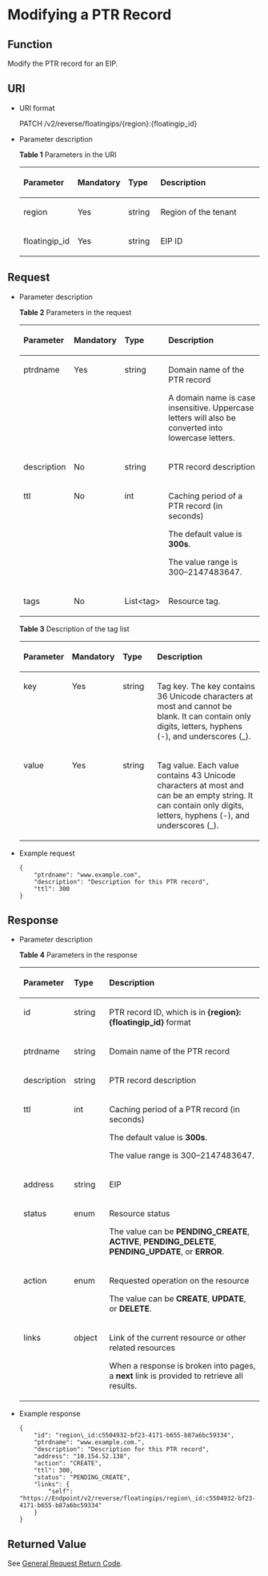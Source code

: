 # Modifying a PTR Record<a name="EN-US_TOPIC_0077688450"></a>

## Function<a name="section2763065016101"></a>

Modify the PTR record for an EIP.

## URI<a name="section53701671161015"></a>

-   URI format

    PATCH /v2/reverse/floatingips/\{region\}:\{floatingip\_id\}

-   Parameter description

    **Table  1**  Parameters in the URI

    <a name="table6099729418149"></a><table><thead align="left"><tr id="en-us_topic_0042318613_row3442661918149"><th class="cellrowborder" valign="top" width="20.380000000000003%" id="mcps1.2.5.1.1"><p id="en-us_topic_0042318613_p3709279118149"><a name="en-us_topic_0042318613_p3709279118149"></a><a name="en-us_topic_0042318613_p3709279118149"></a><strong id="en-us_topic_0042318613_b162774213314533"><a name="en-us_topic_0042318613_b162774213314533"></a><a name="en-us_topic_0042318613_b162774213314533"></a>Parameter</strong></p>
    </th>
    <th class="cellrowborder" valign="top" width="19.439999999999998%" id="mcps1.2.5.1.2"><p id="en-us_topic_0042318613_p5172606218149"><a name="en-us_topic_0042318613_p5172606218149"></a><a name="en-us_topic_0042318613_p5172606218149"></a><strong id="en-us_topic_0042318613_b593421527191713"><a name="en-us_topic_0042318613_b593421527191713"></a><a name="en-us_topic_0042318613_b593421527191713"></a>Mandatory</strong></p>
    </th>
    <th class="cellrowborder" valign="top" width="13.59%" id="mcps1.2.5.1.3"><p id="en-us_topic_0042318613_p2906151418149"><a name="en-us_topic_0042318613_p2906151418149"></a><a name="en-us_topic_0042318613_p2906151418149"></a><strong id="en-us_topic_0042318613_b84235270619112"><a name="en-us_topic_0042318613_b84235270619112"></a><a name="en-us_topic_0042318613_b84235270619112"></a>Type</strong></p>
    </th>
    <th class="cellrowborder" valign="top" width="46.589999999999996%" id="mcps1.2.5.1.4"><p id="en-us_topic_0042318613_p517246718149"><a name="en-us_topic_0042318613_p517246718149"></a><a name="en-us_topic_0042318613_p517246718149"></a><strong id="en-us_topic_0042318613_b842352706112423"><a name="en-us_topic_0042318613_b842352706112423"></a><a name="en-us_topic_0042318613_b842352706112423"></a>Description</strong></p>
    </th>
    </tr>
    </thead>
    <tbody><tr id="en-us_topic_0042318613_row1631668818149"><td class="cellrowborder" valign="top" width="20.380000000000003%" headers="mcps1.2.5.1.1 "><p id="en-us_topic_0042318613_p4658337018149"><a name="en-us_topic_0042318613_p4658337018149"></a><a name="en-us_topic_0042318613_p4658337018149"></a>region</p>
    </td>
    <td class="cellrowborder" valign="top" width="19.439999999999998%" headers="mcps1.2.5.1.2 "><p id="en-us_topic_0042318613_p1515661618149"><a name="en-us_topic_0042318613_p1515661618149"></a><a name="en-us_topic_0042318613_p1515661618149"></a>Yes</p>
    </td>
    <td class="cellrowborder" valign="top" width="13.59%" headers="mcps1.2.5.1.3 "><p id="en-us_topic_0042318613_p1972638718149"><a name="en-us_topic_0042318613_p1972638718149"></a><a name="en-us_topic_0042318613_p1972638718149"></a>string</p>
    </td>
    <td class="cellrowborder" valign="top" width="46.589999999999996%" headers="mcps1.2.5.1.4 "><p id="en-us_topic_0042318613_p5433349018149"><a name="en-us_topic_0042318613_p5433349018149"></a><a name="en-us_topic_0042318613_p5433349018149"></a>Region of the tenant</p>
    </td>
    </tr>
    <tr id="en-us_topic_0042318613_row1923936518149"><td class="cellrowborder" valign="top" width="20.380000000000003%" headers="mcps1.2.5.1.1 "><p id="en-us_topic_0042318613_p1488470218149"><a name="en-us_topic_0042318613_p1488470218149"></a><a name="en-us_topic_0042318613_p1488470218149"></a>floatingip_id</p>
    </td>
    <td class="cellrowborder" valign="top" width="19.439999999999998%" headers="mcps1.2.5.1.2 "><p id="en-us_topic_0042318613_p6481017518149"><a name="en-us_topic_0042318613_p6481017518149"></a><a name="en-us_topic_0042318613_p6481017518149"></a>Yes</p>
    </td>
    <td class="cellrowborder" valign="top" width="13.59%" headers="mcps1.2.5.1.3 "><p id="en-us_topic_0042318613_p1513281718149"><a name="en-us_topic_0042318613_p1513281718149"></a><a name="en-us_topic_0042318613_p1513281718149"></a>string</p>
    </td>
    <td class="cellrowborder" valign="top" width="46.589999999999996%" headers="mcps1.2.5.1.4 "><p id="en-us_topic_0042318613_p1779865118149"><a name="en-us_topic_0042318613_p1779865118149"></a><a name="en-us_topic_0042318613_p1779865118149"></a>EIP ID</p>
    </td>
    </tr>
    </tbody>
    </table>


## Request<a name="section44958995161021"></a>

-   Parameter description

    **Table  2**  Parameters in the request

    <a name="table239794161830"></a><table><thead align="left"><tr id="en-us_topic_0042318613_row654560711830"><th class="cellrowborder" valign="top" width="19.251925192519252%" id="mcps1.2.5.1.1"><p id="en-us_topic_0042318613_p3415211830"><a name="en-us_topic_0042318613_p3415211830"></a><a name="en-us_topic_0042318613_p3415211830"></a><strong id="en-us_topic_0042318613_b162774213314533_1"><a name="en-us_topic_0042318613_b162774213314533_1"></a><a name="en-us_topic_0042318613_b162774213314533_1"></a>Parameter</strong></p>
    </th>
    <th class="cellrowborder" valign="top" width="18.23182318231823%" id="mcps1.2.5.1.2"><p id="en-us_topic_0042318613_p276632601830"><a name="en-us_topic_0042318613_p276632601830"></a><a name="en-us_topic_0042318613_p276632601830"></a><strong id="en-us_topic_0042318613_b53247500142936"><a name="en-us_topic_0042318613_b53247500142936"></a><a name="en-us_topic_0042318613_b53247500142936"></a>Mandatory</strong></p>
    </th>
    <th class="cellrowborder" valign="top" width="14.151415141514152%" id="mcps1.2.5.1.3"><p id="en-us_topic_0042318613_p261316001830"><a name="en-us_topic_0042318613_p261316001830"></a><a name="en-us_topic_0042318613_p261316001830"></a><strong id="en-us_topic_0042318613_b84235270619112_1"><a name="en-us_topic_0042318613_b84235270619112_1"></a><a name="en-us_topic_0042318613_b84235270619112_1"></a>Type</strong></p>
    </th>
    <th class="cellrowborder" valign="top" width="48.36483648364836%" id="mcps1.2.5.1.4"><p id="en-us_topic_0042318613_p362848191830"><a name="en-us_topic_0042318613_p362848191830"></a><a name="en-us_topic_0042318613_p362848191830"></a><strong id="en-us_topic_0042318613_b842352706112423_1"><a name="en-us_topic_0042318613_b842352706112423_1"></a><a name="en-us_topic_0042318613_b842352706112423_1"></a>Description</strong></p>
    </th>
    </tr>
    </thead>
    <tbody><tr id="en-us_topic_0042318613_row533892641830"><td class="cellrowborder" valign="top" width="19.251925192519252%" headers="mcps1.2.5.1.1 "><p id="en-us_topic_0042318613_p295631171830"><a name="en-us_topic_0042318613_p295631171830"></a><a name="en-us_topic_0042318613_p295631171830"></a>ptrdname</p>
    </td>
    <td class="cellrowborder" valign="top" width="18.23182318231823%" headers="mcps1.2.5.1.2 "><p id="en-us_topic_0042318613_p458022581830"><a name="en-us_topic_0042318613_p458022581830"></a><a name="en-us_topic_0042318613_p458022581830"></a>Yes</p>
    </td>
    <td class="cellrowborder" valign="top" width="14.151415141514152%" headers="mcps1.2.5.1.3 "><p id="en-us_topic_0042318613_p189954321830"><a name="en-us_topic_0042318613_p189954321830"></a><a name="en-us_topic_0042318613_p189954321830"></a>string</p>
    </td>
    <td class="cellrowborder" valign="top" width="48.36483648364836%" headers="mcps1.2.5.1.4 "><p id="en-us_topic_0042318613_p622350301830"><a name="en-us_topic_0042318613_p622350301830"></a><a name="en-us_topic_0042318613_p622350301830"></a>Domain name of the PTR record</p>
    <p id="en-us_topic_0042318613_p27471407151355"><a name="en-us_topic_0042318613_p27471407151355"></a><a name="en-us_topic_0042318613_p27471407151355"></a>A domain name is case insensitive. Uppercase letters will also be converted into lowercase letters.</p>
    </td>
    </tr>
    <tr id="en-us_topic_0042318613_row232443661830"><td class="cellrowborder" valign="top" width="19.251925192519252%" headers="mcps1.2.5.1.1 "><p id="en-us_topic_0042318613_p37455251830"><a name="en-us_topic_0042318613_p37455251830"></a><a name="en-us_topic_0042318613_p37455251830"></a>description</p>
    </td>
    <td class="cellrowborder" valign="top" width="18.23182318231823%" headers="mcps1.2.5.1.2 "><p id="en-us_topic_0042318613_p349520711830"><a name="en-us_topic_0042318613_p349520711830"></a><a name="en-us_topic_0042318613_p349520711830"></a>No</p>
    </td>
    <td class="cellrowborder" valign="top" width="14.151415141514152%" headers="mcps1.2.5.1.3 "><p id="en-us_topic_0042318613_p125455181830"><a name="en-us_topic_0042318613_p125455181830"></a><a name="en-us_topic_0042318613_p125455181830"></a>string</p>
    </td>
    <td class="cellrowborder" valign="top" width="48.36483648364836%" headers="mcps1.2.5.1.4 "><p id="en-us_topic_0042318613_p95540661830"><a name="en-us_topic_0042318613_p95540661830"></a><a name="en-us_topic_0042318613_p95540661830"></a>PTR record description</p>
    </td>
    </tr>
    <tr id="en-us_topic_0042318613_row356818821830"><td class="cellrowborder" valign="top" width="19.251925192519252%" headers="mcps1.2.5.1.1 "><p id="en-us_topic_0042318613_p45513431830"><a name="en-us_topic_0042318613_p45513431830"></a><a name="en-us_topic_0042318613_p45513431830"></a>ttl</p>
    </td>
    <td class="cellrowborder" valign="top" width="18.23182318231823%" headers="mcps1.2.5.1.2 "><p id="en-us_topic_0042318613_p331144881830"><a name="en-us_topic_0042318613_p331144881830"></a><a name="en-us_topic_0042318613_p331144881830"></a>No</p>
    </td>
    <td class="cellrowborder" valign="top" width="14.151415141514152%" headers="mcps1.2.5.1.3 "><p id="en-us_topic_0042318613_p650278701830"><a name="en-us_topic_0042318613_p650278701830"></a><a name="en-us_topic_0042318613_p650278701830"></a>int</p>
    </td>
    <td class="cellrowborder" valign="top" width="48.36483648364836%" headers="mcps1.2.5.1.4 "><p id="en-us_topic_0042318613_p2245129014581"><a name="en-us_topic_0042318613_p2245129014581"></a><a name="en-us_topic_0042318613_p2245129014581"></a>Caching period of a PTR record (in seconds)</p>
    <p id="en-us_topic_0042318613_p327660881830"><a name="en-us_topic_0042318613_p327660881830"></a><a name="en-us_topic_0042318613_p327660881830"></a>The default value is <strong id="en-us_topic_0042318613_b2896613691415"><a name="en-us_topic_0042318613_b2896613691415"></a><a name="en-us_topic_0042318613_b2896613691415"></a>300s</strong>.</p>
    <p id="en-us_topic_0042318613_p368074541830"><a name="en-us_topic_0042318613_p368074541830"></a><a name="en-us_topic_0042318613_p368074541830"></a>The value range is 300–2147483647.</p>
    </td>
    </tr>
    <tr id="en-us_topic_0042318613_row13969437195229"><td class="cellrowborder" valign="top" width="19.251925192519252%" headers="mcps1.2.5.1.1 "><p id="en-us_topic_0042318613_p42211177195229"><a name="en-us_topic_0042318613_p42211177195229"></a><a name="en-us_topic_0042318613_p42211177195229"></a>tags</p>
    </td>
    <td class="cellrowborder" valign="top" width="18.23182318231823%" headers="mcps1.2.5.1.2 "><p id="en-us_topic_0042318613_p63662158195229"><a name="en-us_topic_0042318613_p63662158195229"></a><a name="en-us_topic_0042318613_p63662158195229"></a>No</p>
    </td>
    <td class="cellrowborder" valign="top" width="14.151415141514152%" headers="mcps1.2.5.1.3 "><p id="en-us_topic_0042318613_p56361188195229"><a name="en-us_topic_0042318613_p56361188195229"></a><a name="en-us_topic_0042318613_p56361188195229"></a>List&lt;tag&gt;</p>
    </td>
    <td class="cellrowborder" valign="top" width="48.36483648364836%" headers="mcps1.2.5.1.4 "><p id="en-us_topic_0042318613_p1853522195229"><a name="en-us_topic_0042318613_p1853522195229"></a><a name="en-us_topic_0042318613_p1853522195229"></a>Resource tag. </p>
    </td>
    </tr>
    </tbody>
    </table>

    **Table  3**  Description of the tag list

    <a name="table9752964195025"></a><table><thead align="left"><tr id="en-us_topic_0042318613_en-us_topic_0057310891_row15361836112436"><th class="cellrowborder" valign="top" width="17.28%" id="mcps1.2.5.1.1"><p id="en-us_topic_0042318613_en-us_topic_0057310891_p58707511112436"><a name="en-us_topic_0042318613_en-us_topic_0057310891_p58707511112436"></a><a name="en-us_topic_0042318613_en-us_topic_0057310891_p58707511112436"></a><strong id="en-us_topic_0042318613_en-us_topic_0057310891_b162774213314533"><a name="en-us_topic_0042318613_en-us_topic_0057310891_b162774213314533"></a><a name="en-us_topic_0042318613_en-us_topic_0057310891_b162774213314533"></a>Parameter</strong></p>
    </th>
    <th class="cellrowborder" valign="top" width="19.15%" id="mcps1.2.5.1.2"><p id="en-us_topic_0042318613_en-us_topic_0057310891_p57687928112436"><a name="en-us_topic_0042318613_en-us_topic_0057310891_p57687928112436"></a><a name="en-us_topic_0042318613_en-us_topic_0057310891_p57687928112436"></a><strong id="en-us_topic_0042318613_en-us_topic_0057310891_b593421527191713"><a name="en-us_topic_0042318613_en-us_topic_0057310891_b593421527191713"></a><a name="en-us_topic_0042318613_en-us_topic_0057310891_b593421527191713"></a>Mandatory</strong></p>
    </th>
    <th class="cellrowborder" valign="top" width="14.77%" id="mcps1.2.5.1.3"><p id="en-us_topic_0042318613_en-us_topic_0057310891_p42210623112436"><a name="en-us_topic_0042318613_en-us_topic_0057310891_p42210623112436"></a><a name="en-us_topic_0042318613_en-us_topic_0057310891_p42210623112436"></a><strong id="en-us_topic_0042318613_en-us_topic_0057310891_b84235270619112"><a name="en-us_topic_0042318613_en-us_topic_0057310891_b84235270619112"></a><a name="en-us_topic_0042318613_en-us_topic_0057310891_b84235270619112"></a>Type</strong></p>
    </th>
    <th class="cellrowborder" valign="top" width="48.8%" id="mcps1.2.5.1.4"><p id="en-us_topic_0042318613_en-us_topic_0057310891_p63617265112436"><a name="en-us_topic_0042318613_en-us_topic_0057310891_p63617265112436"></a><a name="en-us_topic_0042318613_en-us_topic_0057310891_p63617265112436"></a><strong id="en-us_topic_0042318613_en-us_topic_0057310891_b842352706112423"><a name="en-us_topic_0042318613_en-us_topic_0057310891_b842352706112423"></a><a name="en-us_topic_0042318613_en-us_topic_0057310891_b842352706112423"></a>Description</strong></p>
    </th>
    </tr>
    </thead>
    <tbody><tr id="en-us_topic_0042318613_en-us_topic_0057310891_row35684479112436"><td class="cellrowborder" valign="top" width="17.28%" headers="mcps1.2.5.1.1 "><p id="en-us_topic_0042318613_en-us_topic_0057310891_p13313439112530"><a name="en-us_topic_0042318613_en-us_topic_0057310891_p13313439112530"></a><a name="en-us_topic_0042318613_en-us_topic_0057310891_p13313439112530"></a>key</p>
    </td>
    <td class="cellrowborder" valign="top" width="19.15%" headers="mcps1.2.5.1.2 "><p id="en-us_topic_0042318613_en-us_topic_0057310891_p50150432112436"><a name="en-us_topic_0042318613_en-us_topic_0057310891_p50150432112436"></a><a name="en-us_topic_0042318613_en-us_topic_0057310891_p50150432112436"></a>Yes</p>
    </td>
    <td class="cellrowborder" valign="top" width="14.77%" headers="mcps1.2.5.1.3 "><p id="en-us_topic_0042318613_en-us_topic_0057310891_p35653193112436"><a name="en-us_topic_0042318613_en-us_topic_0057310891_p35653193112436"></a><a name="en-us_topic_0042318613_en-us_topic_0057310891_p35653193112436"></a>string</p>
    </td>
    <td class="cellrowborder" valign="top" width="48.8%" headers="mcps1.2.5.1.4 "><p id="en-us_topic_0042318613_en-us_topic_0057310891_p48921437201850"><a name="en-us_topic_0042318613_en-us_topic_0057310891_p48921437201850"></a><a name="en-us_topic_0042318613_en-us_topic_0057310891_p48921437201850"></a>Tag key. The key contains 36 Unicode characters at most and cannot be blank. It can contain only digits, letters, hyphens (-), and underscores (_).</p>
    </td>
    </tr>
    <tr id="en-us_topic_0042318613_en-us_topic_0057310891_row20048002112436"><td class="cellrowborder" valign="top" width="17.28%" headers="mcps1.2.5.1.1 "><p id="en-us_topic_0042318613_en-us_topic_0057310891_p66095544112533"><a name="en-us_topic_0042318613_en-us_topic_0057310891_p66095544112533"></a><a name="en-us_topic_0042318613_en-us_topic_0057310891_p66095544112533"></a>value</p>
    </td>
    <td class="cellrowborder" valign="top" width="19.15%" headers="mcps1.2.5.1.2 "><p id="en-us_topic_0042318613_en-us_topic_0057310891_p1570770112436"><a name="en-us_topic_0042318613_en-us_topic_0057310891_p1570770112436"></a><a name="en-us_topic_0042318613_en-us_topic_0057310891_p1570770112436"></a>Yes</p>
    </td>
    <td class="cellrowborder" valign="top" width="14.77%" headers="mcps1.2.5.1.3 "><p id="en-us_topic_0042318613_en-us_topic_0057310891_p60123528112436"><a name="en-us_topic_0042318613_en-us_topic_0057310891_p60123528112436"></a><a name="en-us_topic_0042318613_en-us_topic_0057310891_p60123528112436"></a>string</p>
    </td>
    <td class="cellrowborder" valign="top" width="48.8%" headers="mcps1.2.5.1.4 "><p id="en-us_topic_0042318613_en-us_topic_0057310891_p61714725112922"><a name="en-us_topic_0042318613_en-us_topic_0057310891_p61714725112922"></a><a name="en-us_topic_0042318613_en-us_topic_0057310891_p61714725112922"></a>Tag value. Each value contains 43 Unicode characters at most and can be an empty string. It can contain only digits, letters, hyphens (-), and underscores (_).</p>
    </td>
    </tr>
    </tbody>
    </table>

-   Example request

    ```
    {
        "ptrdname": "www.example.com",
        "description": "Description for this PTR record",
        "ttl": 300
    }
    ```


## Response<a name="section40090803161031"></a>

-   Parameter description

    **Table  4**  Parameters in the response

    <a name="table6558745818456"></a><table><thead align="left"><tr id="en-us_topic_0042318613_row5725206118456"><th class="cellrowborder" valign="top" width="18.37%" id="mcps1.2.4.1.1"><p id="en-us_topic_0042318613_p690539418456"><a name="en-us_topic_0042318613_p690539418456"></a><a name="en-us_topic_0042318613_p690539418456"></a><strong id="en-us_topic_0042318613_b162774213314533_2"><a name="en-us_topic_0042318613_b162774213314533_2"></a><a name="en-us_topic_0042318613_b162774213314533_2"></a>Parameter</strong></p>
    </th>
    <th class="cellrowborder" valign="top" width="14.87%" id="mcps1.2.4.1.2"><p id="en-us_topic_0042318613_p2246606418456"><a name="en-us_topic_0042318613_p2246606418456"></a><a name="en-us_topic_0042318613_p2246606418456"></a><strong id="en-us_topic_0042318613_b84235270619112_2"><a name="en-us_topic_0042318613_b84235270619112_2"></a><a name="en-us_topic_0042318613_b84235270619112_2"></a>Type</strong></p>
    </th>
    <th class="cellrowborder" valign="top" width="66.75999999999999%" id="mcps1.2.4.1.3"><p id="en-us_topic_0042318613_p781187018456"><a name="en-us_topic_0042318613_p781187018456"></a><a name="en-us_topic_0042318613_p781187018456"></a><strong id="en-us_topic_0042318613_b842352706112423_2"><a name="en-us_topic_0042318613_b842352706112423_2"></a><a name="en-us_topic_0042318613_b842352706112423_2"></a>Description</strong></p>
    </th>
    </tr>
    </thead>
    <tbody><tr id="en-us_topic_0042318613_row2878170018456"><td class="cellrowborder" valign="top" width="18.37%" headers="mcps1.2.4.1.1 "><p id="en-us_topic_0042318613_p4961636318456"><a name="en-us_topic_0042318613_p4961636318456"></a><a name="en-us_topic_0042318613_p4961636318456"></a>id</p>
    </td>
    <td class="cellrowborder" valign="top" width="14.87%" headers="mcps1.2.4.1.2 "><p id="en-us_topic_0042318613_p5950245818456"><a name="en-us_topic_0042318613_p5950245818456"></a><a name="en-us_topic_0042318613_p5950245818456"></a>string</p>
    </td>
    <td class="cellrowborder" valign="top" width="66.75999999999999%" headers="mcps1.2.4.1.3 "><p id="en-us_topic_0042318613_p5496981818456"><a name="en-us_topic_0042318613_p5496981818456"></a><a name="en-us_topic_0042318613_p5496981818456"></a>PTR record ID, which is in <strong id="en-us_topic_0042318613_b842352706151833"><a name="en-us_topic_0042318613_b842352706151833"></a><a name="en-us_topic_0042318613_b842352706151833"></a>{region}:{floatingip_id}</strong> format</p>
    </td>
    </tr>
    <tr id="en-us_topic_0042318613_row3274940018456"><td class="cellrowborder" valign="top" width="18.37%" headers="mcps1.2.4.1.1 "><p id="en-us_topic_0042318613_p3545576918456"><a name="en-us_topic_0042318613_p3545576918456"></a><a name="en-us_topic_0042318613_p3545576918456"></a>ptrdname</p>
    </td>
    <td class="cellrowborder" valign="top" width="14.87%" headers="mcps1.2.4.1.2 "><p id="en-us_topic_0042318613_p5334507918456"><a name="en-us_topic_0042318613_p5334507918456"></a><a name="en-us_topic_0042318613_p5334507918456"></a>string</p>
    </td>
    <td class="cellrowborder" valign="top" width="66.75999999999999%" headers="mcps1.2.4.1.3 "><p id="en-us_topic_0042318613_p2598415318456"><a name="en-us_topic_0042318613_p2598415318456"></a><a name="en-us_topic_0042318613_p2598415318456"></a>Domain name of the PTR record</p>
    </td>
    </tr>
    <tr id="en-us_topic_0042318613_row3253079218456"><td class="cellrowborder" valign="top" width="18.37%" headers="mcps1.2.4.1.1 "><p id="en-us_topic_0042318613_p1774845918456"><a name="en-us_topic_0042318613_p1774845918456"></a><a name="en-us_topic_0042318613_p1774845918456"></a>description</p>
    </td>
    <td class="cellrowborder" valign="top" width="14.87%" headers="mcps1.2.4.1.2 "><p id="en-us_topic_0042318613_p2833911218456"><a name="en-us_topic_0042318613_p2833911218456"></a><a name="en-us_topic_0042318613_p2833911218456"></a>string</p>
    </td>
    <td class="cellrowborder" valign="top" width="66.75999999999999%" headers="mcps1.2.4.1.3 "><p id="en-us_topic_0042318613_p1376672518456"><a name="en-us_topic_0042318613_p1376672518456"></a><a name="en-us_topic_0042318613_p1376672518456"></a>PTR record description</p>
    </td>
    </tr>
    <tr id="en-us_topic_0042318613_row5679166318456"><td class="cellrowborder" valign="top" width="18.37%" headers="mcps1.2.4.1.1 "><p id="en-us_topic_0042318613_p3672198418456"><a name="en-us_topic_0042318613_p3672198418456"></a><a name="en-us_topic_0042318613_p3672198418456"></a>ttl</p>
    </td>
    <td class="cellrowborder" valign="top" width="14.87%" headers="mcps1.2.4.1.2 "><p id="en-us_topic_0042318613_p2169069318456"><a name="en-us_topic_0042318613_p2169069318456"></a><a name="en-us_topic_0042318613_p2169069318456"></a>int</p>
    </td>
    <td class="cellrowborder" valign="top" width="66.75999999999999%" headers="mcps1.2.4.1.3 "><p id="en-us_topic_0042318613_p65120323151724"><a name="en-us_topic_0042318613_p65120323151724"></a><a name="en-us_topic_0042318613_p65120323151724"></a>Caching period of a PTR record (in seconds)</p>
    <p id="en-us_topic_0042318613_p1211568618456"><a name="en-us_topic_0042318613_p1211568618456"></a><a name="en-us_topic_0042318613_p1211568618456"></a>The default value is <strong id="en-us_topic_0042318613_b766716615417"><a name="en-us_topic_0042318613_b766716615417"></a><a name="en-us_topic_0042318613_b766716615417"></a>300s</strong>.</p>
    <p id="en-us_topic_0042318613_p4184654118456"><a name="en-us_topic_0042318613_p4184654118456"></a><a name="en-us_topic_0042318613_p4184654118456"></a>The value range is 300–2147483647.</p>
    </td>
    </tr>
    <tr id="en-us_topic_0042318613_row3412662318456"><td class="cellrowborder" valign="top" width="18.37%" headers="mcps1.2.4.1.1 "><p id="en-us_topic_0042318613_p1279309418456"><a name="en-us_topic_0042318613_p1279309418456"></a><a name="en-us_topic_0042318613_p1279309418456"></a>address</p>
    </td>
    <td class="cellrowborder" valign="top" width="14.87%" headers="mcps1.2.4.1.2 "><p id="en-us_topic_0042318613_p2960772218456"><a name="en-us_topic_0042318613_p2960772218456"></a><a name="en-us_topic_0042318613_p2960772218456"></a>string</p>
    </td>
    <td class="cellrowborder" valign="top" width="66.75999999999999%" headers="mcps1.2.4.1.3 "><p id="en-us_topic_0042318613_p4941528218456"><a name="en-us_topic_0042318613_p4941528218456"></a><a name="en-us_topic_0042318613_p4941528218456"></a>EIP</p>
    </td>
    </tr>
    <tr id="en-us_topic_0042318613_row4208435918456"><td class="cellrowborder" valign="top" width="18.37%" headers="mcps1.2.4.1.1 "><p id="en-us_topic_0042318613_p5338995318456"><a name="en-us_topic_0042318613_p5338995318456"></a><a name="en-us_topic_0042318613_p5338995318456"></a>status</p>
    </td>
    <td class="cellrowborder" valign="top" width="14.87%" headers="mcps1.2.4.1.2 "><p id="en-us_topic_0042318613_p2961896418456"><a name="en-us_topic_0042318613_p2961896418456"></a><a name="en-us_topic_0042318613_p2961896418456"></a>enum</p>
    </td>
    <td class="cellrowborder" valign="top" width="66.75999999999999%" headers="mcps1.2.4.1.3 "><p id="en-us_topic_0042318613_p5032586318456"><a name="en-us_topic_0042318613_p5032586318456"></a><a name="en-us_topic_0042318613_p5032586318456"></a>Resource status</p>
    <p id="en-us_topic_0042318613_p55721846144628"><a name="en-us_topic_0042318613_p55721846144628"></a><a name="en-us_topic_0042318613_p55721846144628"></a>The value can be <strong id="en-us_topic_0042318613_b84235270695628"><a name="en-us_topic_0042318613_b84235270695628"></a><a name="en-us_topic_0042318613_b84235270695628"></a>PENDING_CREATE</strong>, <strong id="en-us_topic_0042318613_b84235270695635"><a name="en-us_topic_0042318613_b84235270695635"></a><a name="en-us_topic_0042318613_b84235270695635"></a>ACTIVE</strong>, <strong id="en-us_topic_0042318613_b84235270695643"><a name="en-us_topic_0042318613_b84235270695643"></a><a name="en-us_topic_0042318613_b84235270695643"></a>PENDING_DELETE</strong>, <strong id="en-us_topic_0042318613_b842352706141041"><a name="en-us_topic_0042318613_b842352706141041"></a><a name="en-us_topic_0042318613_b842352706141041"></a>PENDING_UPDATE</strong>, or <strong id="en-us_topic_0042318613_b84235270695650"><a name="en-us_topic_0042318613_b84235270695650"></a><a name="en-us_topic_0042318613_b84235270695650"></a>ERROR</strong>.</p>
    </td>
    </tr>
    <tr id="en-us_topic_0042318613_row4986307418456"><td class="cellrowborder" valign="top" width="18.37%" headers="mcps1.2.4.1.1 "><p id="en-us_topic_0042318613_p1237719818456"><a name="en-us_topic_0042318613_p1237719818456"></a><a name="en-us_topic_0042318613_p1237719818456"></a>action</p>
    </td>
    <td class="cellrowborder" valign="top" width="14.87%" headers="mcps1.2.4.1.2 "><p id="en-us_topic_0042318613_p6302897818456"><a name="en-us_topic_0042318613_p6302897818456"></a><a name="en-us_topic_0042318613_p6302897818456"></a>enum</p>
    </td>
    <td class="cellrowborder" valign="top" width="66.75999999999999%" headers="mcps1.2.4.1.3 "><p id="en-us_topic_0042318613_p507362318456"><a name="en-us_topic_0042318613_p507362318456"></a><a name="en-us_topic_0042318613_p507362318456"></a>Requested operation on the resource</p>
    <p id="en-us_topic_0042318613_p9217462145017"><a name="en-us_topic_0042318613_p9217462145017"></a><a name="en-us_topic_0042318613_p9217462145017"></a>The value can be <strong id="en-us_topic_0042318613_b842352706141356"><a name="en-us_topic_0042318613_b842352706141356"></a><a name="en-us_topic_0042318613_b842352706141356"></a>CREATE</strong>, <strong id="en-us_topic_0042318613_b84235270614144"><a name="en-us_topic_0042318613_b84235270614144"></a><a name="en-us_topic_0042318613_b84235270614144"></a>UPDATE</strong>, or <strong id="en-us_topic_0042318613_b84235270614146"><a name="en-us_topic_0042318613_b84235270614146"></a><a name="en-us_topic_0042318613_b84235270614146"></a>DELETE</strong>.</p>
    </td>
    </tr>
    <tr id="en-us_topic_0042318613_row831034118456"><td class="cellrowborder" valign="top" width="18.37%" headers="mcps1.2.4.1.1 "><p id="en-us_topic_0042318613_p204899518456"><a name="en-us_topic_0042318613_p204899518456"></a><a name="en-us_topic_0042318613_p204899518456"></a>links</p>
    </td>
    <td class="cellrowborder" valign="top" width="14.87%" headers="mcps1.2.4.1.2 "><p id="en-us_topic_0042318613_p3175087318456"><a name="en-us_topic_0042318613_p3175087318456"></a><a name="en-us_topic_0042318613_p3175087318456"></a>object</p>
    </td>
    <td class="cellrowborder" valign="top" width="66.75999999999999%" headers="mcps1.2.4.1.3 "><p id="en-us_topic_0042318613_p2168392018456"><a name="en-us_topic_0042318613_p2168392018456"></a><a name="en-us_topic_0042318613_p2168392018456"></a>Link of the current resource or other related resources</p>
    <p id="en-us_topic_0042318613_p6093755518456"><a name="en-us_topic_0042318613_p6093755518456"></a><a name="en-us_topic_0042318613_p6093755518456"></a>When a response is broken into pages, a <strong id="en-us_topic_0042318613_b84235270695245"><a name="en-us_topic_0042318613_b84235270695245"></a><a name="en-us_topic_0042318613_b84235270695245"></a>next</strong> link is provided to retrieve all results.</p>
    </td>
    </tr>
    </tbody>
    </table>

-   Example response

    ```
    {
        "id": "region\_id:c5504932-bf23-4171-b655-b87a6bc59334",
        "ptrdname": "www.example.com.",
        "description": "Description for this PTR record",
        "address": "10.154.52.138",
        "action": "CREATE",
        "ttl": 300,
        "status": "PENDING_CREATE",
        "links": {
            "self": "https://Endpoint/v2/reverse/floatingips/region\_id:c5504932-bf23-4171-b655-b87a6bc59334"
        }
    }
    ```


## **Returned Value**<a name="section42637797161043"></a>

See  [General Request Return Code](general-request-return-code.md).

